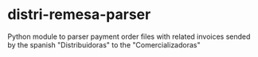 # distri-remesa-parser
Python module to parser payment order files with related invoices sended by the spanish "Distribuidoras" to the "Comercializadoras"
